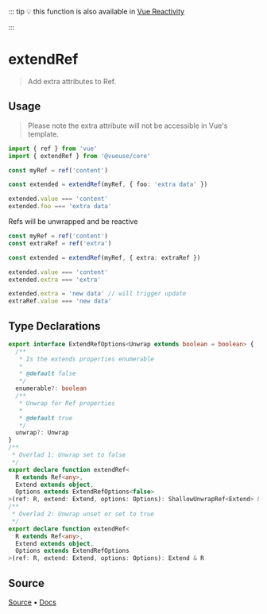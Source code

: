 <!--DEMO_STARTS--><!--DEMO_ENDS-->

<!--HEAD_STARTS-->
::: tip
💡 this function is also available in [Vue Reactivity](https://github.com/vue-reactivity/use)


:::

<!--HEAD_ENDS-->

# extendRef

> Add extra attributes to Ref.

## Usage

> Please note the extra attribute will not be accessible in Vue's template.

```ts
import { ref } from 'vue'
import { extendRef } from '@vueuse/core'

const myRef = ref('content')

const extended = extendRef(myRef, { foo: 'extra data' })

extended.value === 'content'
extended.foo === 'extra data'
```

Refs will be unwrapped and be reactive

```ts
const myRef = ref('content')
const extraRef = ref('extra')

const extended = extendRef(myRef, { extra: extraRef })

extended.value === 'content'
extended.extra === 'extra'

extended.extra = 'new data' // will trigger update
extraRef.value === 'new data'
```


<!--FOOTER_STARTS-->
## Type Declarations

```typescript
export interface ExtendRefOptions<Unwrap extends boolean = boolean> {
  /**
   * Is the extends properties enumerable
   *
   * @default false
   */
  enumerable?: boolean
  /**
   * Unwrap for Ref properties
   *
   * @default true
   */
  unwrap?: Unwrap
}
/**
 * Overlad 1: Unwrap set to false
 */
export declare function extendRef<
  R extends Ref<any>,
  Extend extends object,
  Options extends ExtendRefOptions<false>
>(ref: R, extend: Extend, options: Options): ShallowUnwrapRef<Extend> & R
/**
 * Overlad 2: Unwrap unset or set to true
 */
export declare function extendRef<
  R extends Ref<any>,
  Extend extends object,
  Options extends ExtendRefOptions
>(ref: R, extend: Extend, options: Options): Extend & R
```

## Source

[Source](https://github.com/antfu/vueuse/blob/master/packages/shared/extendRef/index.ts) • [Docs](https://github.com/antfu/vueuse/blob/master/packages/shared/extendRef/index.md)


<!--FOOTER_ENDS-->